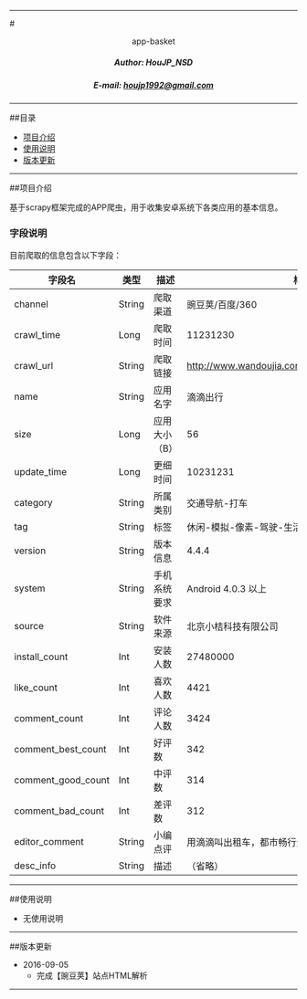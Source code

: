 ****

#<center>app-basket</center>
##### <center>Author: HouJP_NSD</center>
##### <center>E-mail: houjp1992@gmail.com</center>

****

##目录
*	[项目介绍](#intro)
*	[使用说明](#usage)
*	[版本更新](#version)

****

##<a name="intro">项目介绍</a>

基于scrapy框架完成的APP爬虫，用于收集安卓系统下各类应用的基本信息。


###	字段说明

目前爬取的信息包含以下字段：

|字段名|	类型|	描述|	样例|
|---- |---- |---- |---- |
|channel|	String|	爬取渠道|	豌豆荚/百度/360|
|crawl_time|	Long|	爬取时间	|11231230|
|crawl_url|	String	|爬取链接|	http://www.wandoujia.com/apps/com.sdu.didi.psnger|
|name|	String	|应用名字|	滴滴出行|
|size|	Long	|应用大小（B）|	56|
|update_time|	Long	|更细时间	|10231231|
|category|	String	|所属类别|	交通导航-打车|
|tag|	String	|标签|	休闲-模拟-像素-驾驶-生活应用-上瘾-日常出行-男性|
|version|	String	|版本信息|	4.4.4|
|system|	String|	手机系统要求|	Android 4.0.3 以上|
|source|	String|	软件来源	|北京小桔科技有限公司|
|install_count|	Int	|安装人数|	27480000|
|like_count|	Int|	喜欢人数|	4421|
|comment_count|	Int	|评论人数|	3424|
|comment_best_count|	Int|	好评数|	342|
|comment_good_count|	Int	|中评数|	314|
|comment_bad_count|	Int	|差评数|	312|
|editor_comment|	String|	小编点评	|用滴滴叫出租车，都市畅行无阻。滴滴一下，美好出行！|
|desc_info|	String	|描述	|（省略）|



****

##<a name="usage">使用说明</a>

*	无使用说明




****

##<a name="version">版本更新</a>

*	2016-09-05
	*	完成【豌豆荚】站点HTML解析

****

